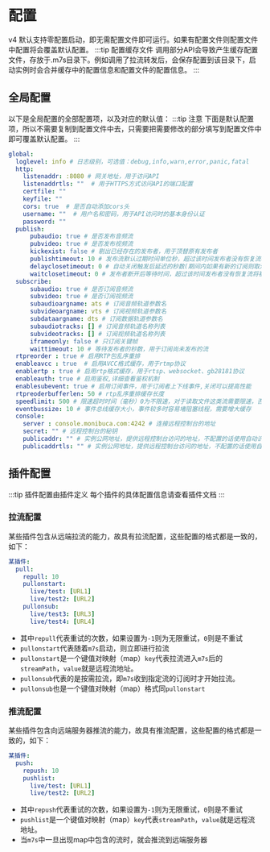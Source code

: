 # 配置

v4 默认支持零配置启动，即无需配置文件即可运行。如果有配置文件则配置文件中配置将会覆盖默认配置。
:::tip 配置缓存文件
调用部分API会导致产生缓存配置文件，存放于.m7s目录下。例如调用了拉流转发后，会保存配置到该目录下，启动实例时会合并缓存中的配置信息和配置文件的配置信息。 
:::

## 全局配置

以下是全局配置的全部配置项，以及对应的默认值：
:::tip 注意
下面是默认配置项，所以不需要复制到配置文件中去，只需要把需要修改的部分填写到配置文件中即可覆盖默认配置。 
:::
```yaml
global:
  loglevel: info # 日志级别，可选值：debug,info,warn,error,panic,fatal
  http:
    listenaddr: :8080 # 网关地址，用于访问API
    listenaddrtls: ""  # 用于HTTPS方式访问API的端口配置
    certfile: ""
    keyfile: ""
    cors: true  # 是否自动添加cors头
    username: ""  # 用户名和密码，用于API访问时的基本身份认证
    password: ""
  publish:
      pubaudio: true # 是否发布音频流
      pubvideo: true # 是否发布视频流
      kickexist: false # 剔出已经存在的发布者，用于顶替原有发布者
      publishtimeout: 10 # 发布流默认过期时间单位秒，超过该时间发布者没有恢复流将被删除
      delayclosetimeout: 0 # 自动关闭触发后延迟的秒数(期间内如果有新的订阅则取消触发关闭)，0为关闭该功能，保持连接。
      waitclosetimeout: 0 # 发布者断开后等待时间，超过该时间发布者没有恢复流将被删除，0为关闭该功能，由订阅者决定是否删除
  subscribe:
      subaudio: true # 是否订阅音频流
      subvideo: true # 是否订阅视频流
      subaudioargname: ats # 订阅音频轨道参数名
      subvideoargname: vts # 订阅视频轨道参数名
      subdataargname: dts # 订阅数据轨道参数名
      subaudiotracks: [] # 订阅音频轨道名称列表
      subvideotracks: [] # 订阅视频轨道名称列表
      iframeonly: false # 只订阅关键帧
      waittimeout: 10 # 等待发布者的秒数，用于订阅尚未发布的流
  rtpreorder : true # 启用RTP包乱序重排
  enableavcc : true  # 启用AVCC格式缓存，用于rtmp协议
  enablertp : true # 启用rtp格式缓存，用于rtsp、websocket、gb28181协议
  enableauth: true # 启用鉴权,详细查看鉴权机制
  enablesubevent: true # 启用订阅事件，用于订阅者上下线事件,关闭可以提高性能
  rtpreoderbufferlen: 50 # rtp乱序重排缓存长度
  speedlimit: 500 # 限速超时时间（毫秒）0为不限速，对于读取文件这类流需要限速，否则读取过快
  eventbussize: 10 # 事件总线缓存大小，事件较多时容易堵阻塞线程，需要增大缓存
  console: 
    server : console.monibuca.com:4242 # 连接远程控制台的地址
    secret: "" # 远程控制台的秘钥
    publicaddr: "" # 实例公网地址，提供远程控制台访问的地址，不配置的话使用自动识别的地址
    publicaddrtls: "" # 实例公网地址，提供远程控制台访问的地址，不配置的话使用自动识别的地址（https）
```

## 插件配置

:::tip 插件配置由插件定义
每个插件的具体配置信息请查看插件文档
:::

### 拉流配置

某些插件包含从远端拉流的能力，故具有拉流配置，这些配置的格式都是一致的，如下：

```yaml
某插件:
  pull:
    repull: 10
    pullonstart:
      live/test: [URL1]
      live/test2: [URL2]
    pullonsub:
      live/test3: [URL3]
      live/test4: [URL4]
```
- 其中`repull`代表重试的次数，如果设置为`-1`则为无限重试，`0`则是不重试
- `pullonstart`代表随着`m7s`启动，则立即进行拉流
- `pullonstart`是一个键值对映射（map）`key`代表拉流进入`m7s`后的`streamPath`，`value`就是远程流地址。
- `pullonsub`代表的是按需拉流，即`m7s`收到指定流的订阅时才开始拉流。
- `pullonsub`也是一个键值对映射（map）格式同`pullonstart`

### 推流配置
某些插件包含向远端服务器推流的能力，故具有推流配置，这些配置的格式都是一致的，如下：
```yaml
某插件:
  push:
    repush: 10
    pushlist:
      live/test: [URL1]
      live/test2: [URL2]
```
- 其中`repush`代表重试的次数，如果设置为`-1`则为无限重试，`0`则是不重试
- `pushlist`是一个键值对映射（map）`key`代表`streamPath`，`value`就是远程流地址。
- 当`m7s`中一旦出现map中包含的流时，就会推流到远端服务器
